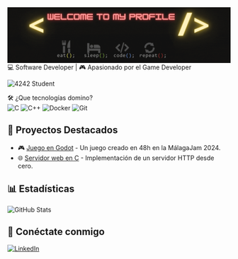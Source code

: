 <img src="bannerv3.gif" align="left"/>

💻 Software Developer | 🎮​ Apasionado por el Game Developer

![42](https://emoji.slack-edge.com/T039P7U66/42/5f8a11475c4d44a7.jpg)42 Student


🛠️ ¿Que tecnologías domino?  
![C](https://github.com/user-attachments/assets/20176160-03b6-4d55-b038-0cba263e1da8)
![C++](https://github.com/user-attachments/assets/5001c45f-ad1f-4cac-bf3f-512ccc995d5b)
![Docker](https://github.com/user-attachments/assets/045277f9-3df7-479b-bb72-8dafd8872e62)
![Git](https://github.com/user-attachments/assets/1abe6c77-099e-4283-b783-83d91bccf6f1)

## 🚀 Proyectos Destacados
- 🎮 [Juego en Godot](https://tetsuhi.itch.io/unasombraenelpolo) - Un juego creado en 48h en la MálagaJam 2024.
- 🌐 [Servidor web en C](https://github.com/TU_REPO) - Implementación de un servidor HTTP desde cero.

## 📊 Estadísticas
![GitHub Stats](https://github-readme-stats.vercel.app/api?username=TU_USUARIO&show_icons=true&theme=radical)

## 🔗 Conéctate conmigo  
[![LinkedIn](https://img.shields.io/badge/LinkedIn-0077B5?style=for-the-badge&logo=linkedin&logoColor=white)](https://www.linkedin.com/in/juan-carlos-martos-vergara/)
